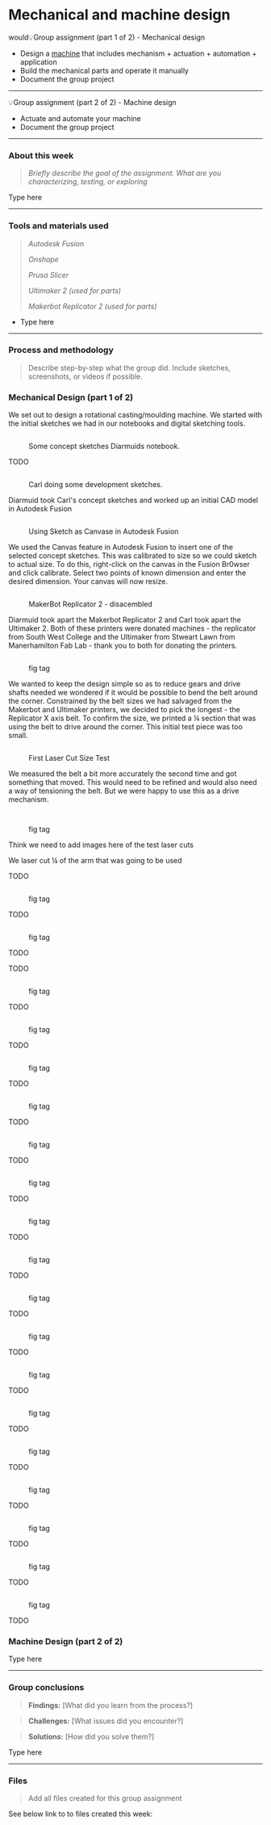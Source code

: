 # Mechanical and machine design

&#x20;would💡Group assignment (part 1 of 2) - Mechanical design

* Design a [machine](http://machines.fabcloud.io/) that includes mechanism + actuation + automation + application
* Build the mechanical parts and operate it manually
* Document the group project

***

💡Group assignment (part 2 of 2) - Machine design

* Actuate and automate your machine
* Document the group project

***

### About this week <a href="#id-19caf66e-e64e-8057-8ecc-ddd585390c2c" id="id-19caf66e-e64e-8057-8ecc-ddd585390c2c"></a>

> _Briefly describe the goal of the assignment. What are you characterizing, testing, or exploring_

Type here

***

### Tools and materials used <a href="#id-19caf66e-e64e-8066-9139-ccc89444c8ba" id="id-19caf66e-e64e-8066-9139-ccc89444c8ba"></a>

> _Autodesk Fusion_
>
> _Onshape_
>
> _Prusa Slicer_
>
> _Ultimaker 2 (used for parts)_
>
> _Makerbot Replicator 2 (used for parts)_

* Type here

***

### Process and methodology <a href="#id-19caf66e-e64e-805f-9104-c8b7ba0a1c3f" id="id-19caf66e-e64e-805f-9104-c8b7ba0a1c3f"></a>

> Describe step-by-step what the group did. Include sketches, screenshots, or videos if possible.

### **Mechanical Design (part 1 of 2)** <a href="#id-19caf66e-e64e-806f-a181-fb94fbc4acda" id="id-19caf66e-e64e-806f-a181-fb94fbc4acda"></a>

We set out to design a rotational casting/moulding machine. We started with the initial sketches we had in our notebooks and digital sketching tools.

<figure><img src="docs/img/w12/w12-1.jpeg" alt=""><figcaption><p>Some concept sketches Diarmuids notebook.</p></figcaption></figure>

TODO

<figure><img src="docs/img/w12/w12-2.jpeg" alt=""><figcaption><p>Carl doing some development sketches.</p></figcaption></figure>

Diarmuid took Carl's concept sketches and worked up an initial CAD model in Autodesk Fusion

<figure><img src="docs/img/w12/w12-3.jpeg" alt=""><figcaption><p>Using Sketch as Canvase in Autodesk Fusion</p></figcaption></figure>

We used the Canvas feature in Autodesk Fusion to insert one of the selected concept sketches. This was calibrated to size so we could sketch to actual size. To do this, right-click on the canvas in the Fusion Br0wser and click calibrate. Select two points of known dimension and enter the desired dimension. Your canvas will now resize.

<figure><img src="docs/img/w12/w12-4.jpeg" alt=""><figcaption><p>MakerBot Replicator 2 - disacembled </p></figcaption></figure>

Diarmuid took apart the Makerbot Replicator 2 and Carl took apart the Ultimaker 2. Both of these printers were donated machines - the replicator from South West College and the Ultimaker from Stweart Lawn from Manerhamilton Fab Lab  - thank you to both for donating the printers.

<figure><img src="docs/img/w12/w12-5.jpeg" alt=""><figcaption><p>fig tag</p></figcaption></figure>

We wanted to keep the design simple so as to reduce gears and drive shafts needed we wondered if it would be possible to bend the belt around the corner. Constrained by the belt sizes we had salvaged from the Makerbot and Ultimaker printers, we decided to pick the longest - the Replicator X axis belt. To confirm the size, we printed a ¼ section that was using the belt to drive around the corner. This initial test piece was too small.

<figure><img src=".gitbook/assets/12_pic_01 - 4.jpeg" alt=""><figcaption><p>First Laser Cut Size Test</p></figcaption></figure>

We measured the belt a bit more accurately the second time and got something that moved. This would need to be refined and would also need a way of tensioning the belt. But we were happy to use this as  a drive mechanism.

<figure><img src=".gitbook/assets/12_pic_01 - 5.jpeg" alt=""><figcaption></figcaption></figure>

<figure><img src="docs/img/w12/w12-8.jpeg" alt=""><figcaption><p>fig tag</p></figcaption></figure>

Think we need to add images here of the test laser cuts

We laser cut ¼ of the arm that was going to be used



TODO

<figure><img src="docs/img/w12/w12-6.jpeg" alt=""><figcaption><p>fig tag</p></figcaption></figure>

TODO

<figure><img src="docs/img/w12/w12-7.jpeg" alt=""><figcaption><p>fig tag</p></figcaption></figure>

TODO

TODO

<figure><img src="docs/img/w12/w12-9.jpeg" alt=""><figcaption><p>fig tag</p></figcaption></figure>

TODO

<figure><img src="docs/img/w12/w12-10.jpeg" alt=""><figcaption><p>fig tag</p></figcaption></figure>

TODO

<figure><img src="docs/img/w12/w12-11.jpeg" alt=""><figcaption><p>fig tag</p></figcaption></figure>

TODO

<figure><img src="docs/img/w12/w12-12.jpeg" alt=""><figcaption><p>fig tag</p></figcaption></figure>

TODO

<figure><img src="docs/img/w12/w12-13.jpeg" alt=""><figcaption><p>fig tag</p></figcaption></figure>

TODO

<figure><img src="docs/img/w12/w12-14.jpeg" alt=""><figcaption><p>fig tag</p></figcaption></figure>

TODO

<figure><img src="docs/img/w12/w12-15.jpeg" alt=""><figcaption><p>fig tag</p></figcaption></figure>

TODO

<figure><img src="docs/img/w12/w12-16.jpeg" alt=""><figcaption><p>fig tag</p></figcaption></figure>

TODO

<figure><img src="docs/img/w12/w12-17.jpeg" alt=""><figcaption><p>fig tag</p></figcaption></figure>

TODO

<figure><img src="docs/img/w12/w12-18.jpeg" alt=""><figcaption><p>fig tag</p></figcaption></figure>

TODO

<figure><img src="docs/img/w12/w12-19.jpeg" alt=""><figcaption><p>fig tag</p></figcaption></figure>

TODO

<figure><img src="docs/img/w12/w12-20.jpeg" alt=""><figcaption><p>fig tag</p></figcaption></figure>

TODO

<figure><img src="docs/img/w12/w12-22.jpeg" alt=""><figcaption><p>fig tag</p></figcaption></figure>

TODO

<figure><img src="docs/img/w12/w12-23.jpeg" alt=""><figcaption><p>fig tag</p></figcaption></figure>

TODO

<figure><img src="docs/img/w12/w12-24.jpeg" alt=""><figcaption><p>fig tag</p></figcaption></figure>

TODO

<figure><img src="docs/img/w12/w12-25.jpeg" alt=""><figcaption><p>fig tag</p></figcaption></figure>

TODO

<figure><img src="docs/img/w12/w12-26.jpeg" alt=""><figcaption><p>fig tag</p></figcaption></figure>

TODO

### **Machine Design (part 2 of 2)** <a href="#id-19caf66e-e64e-802f-bbba-fe4c9e5ba9f0" id="id-19caf66e-e64e-802f-bbba-fe4c9e5ba9f0"></a>

Type here

***

### Group conclusions <a href="#id-19caf66e-e64e-80af-bf32-f202965a9eaf" id="id-19caf66e-e64e-80af-bf32-f202965a9eaf"></a>

> **Findings:** \[What did you learn from the process?]

> **Challenges:** \[What issues did you encounter?]

> **Solutions:** \[How did you solve them?]

Type here

***

### Files <a href="#id-19caf66e-e64e-8056-aa8f-ff906f2f0f5b" id="id-19caf66e-e64e-8056-aa8f-ff906f2f0f5b"></a>

> Add all files created for this group assignment

See below link to to files created this week:
